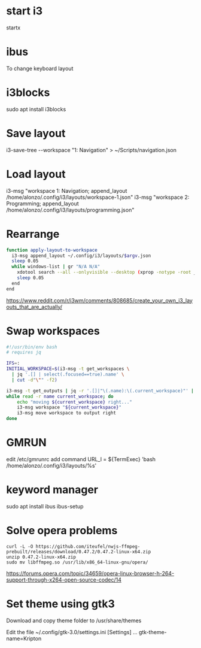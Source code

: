 # start i3
startx

# ibus
To change keyboard layout

# i3blocks
sudo apt install i3blocks

# Save layout
i3-save-tree --workspace "1: Navigation" > ~/Scripts/navigation.json

# Load layout
i3-msg "workspace 1: Navigation; append_layout /home/alonzo/.config/i3/layouts/workspace-1.json"
i3-msg "workspace 2: Programming; append_layout /home/alonzo/.config/i3/layouts/programming.json"

# Rearrange
```bash
function apply-layout-to-workspace
  i3-msg append_layout ~/.config/i3/layouts/$argv.json
  sleep 0.05
  while windows-list | gr "N/A N/A" 
    xdotool search --all --onlyvisible --desktop (xprop -notype -root _NET_CURRENT_DESKTOP | cut -c 24-) "" windowunmap windowmap
    sleep 0.05
  end
end
```

https://www.reddit.com/r/i3wm/comments/808685/create_your_own_i3_layouts_that_are_actually/


# Swap workspaces
```bash
#!/usr/bin/env bash
# requires jq

IFS=:
INITIAL_WORKSPACE=$(i3-msg -t get_workspaces \
  | jq '.[] | select(.focused==true).name' \
  | cut -d"\"" -f2)

i3-msg -t get_outputs | jq -r '.[]|"\(.name):\(.current_workspace)"' | grep -v '^null:null$' | \
while read -r name current_workspace; do
    echo "moving ${current_workspace} right..."
    i3-msg workspace "${current_workspace}"
    i3-msg move workspace to output right   
done
```

# GMRUN
edit 
/etc/gmrunrc
add command
URL_l = ${TermExec} 'bash /home/alonzo/.config/i3/layouts/%s'

# keyword manager
sudo apt install ibus
ibus-setup


# Solve opera problems
```console
curl -L -O https://github.com/iteufel/nwjs-ffmpeg-prebuilt/releases/download/0.47.2/0.47.2-linux-x64.zip
unzip 0.47.2-linux-x64.zip
sudo mv libffmpeg.so /usr/lib/x86_64-linux-gnu/opera/
```
https://forums.opera.com/topic/34659/opera-linux-browser-h-264-support-through-x264-open-source-codec/14

# Set theme using gtk3
Download and copy theme folder to
/usr/share/themes

Edit the file ~/.config/gtk-3.0/settings.ini
[Settings]
...
gtk-theme-name=Kripton 
